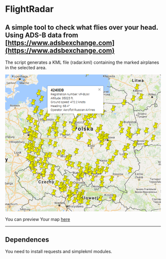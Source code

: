 # FlightRadar
A simple tool to check what flies over your head.
Using ADS-B data from [https://www.adsbexchange.com](https://www.adsbexchange.com)
---
The script generates a KML file (radar.kml) containing the marked airplanes in the selected area.
<p align="center">
<img src="./example_map.png">
</p>

You can preview Your map [here](http://kmlviewer.nsspot.net/)

---

## Dependences
You need to install requests and simplekml modules.